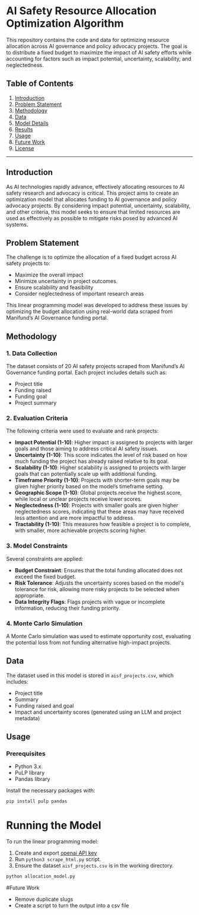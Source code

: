# AI Safety Resource Allocation Optimization Algorithm

This repository contains the code and data for optimizing resource allocation across AI governance and policy advocacy projects. The goal is to distribute a fixed budget to maximize the impact of AI safety efforts while accounting for factors such as impact potential, uncertainty, scalability, and neglectedness.

## Table of Contents
1. [Introduction](#introduction)
2. [Problem Statement](#problem-statement)
3. [Methodology](#methodology)
4. [Data](#data)
5. [Model Details](#model-details)
6. [Results](#results)
7. [Usage](#usage)
8. [Future Work](#future-work)
9. [License](#license)

---

## Introduction

As AI technologies rapidly advance, effectively allocating resources to AI safety research and advocacy is critical. This project aims to create an optimization model that allocates funding to AI governance and policy advocacy projects. By considering impact potential, uncertainty, scalability, and other criteria, this model seeks to ensure that limited resources are used as effectively as possible to mitigate risks posed by advanced AI systems.

## Problem Statement

The challenge is to optimize the allocation of a fixed budget across AI safety projects to:
- Maximize the overall impact
- Minimize uncertainty in project outcomes
- Ensure scalability and feasibility
- Consider neglectedness of important research areas

This linear programming model was developed to address these issues by optimizing the budget allocation using real-world data scraped from Manifund’s AI Governance funding portal.

## Methodology

### 1. **Data Collection**
The dataset consists of 20 AI safety projects scraped from Manifund’s AI Governance funding portal. Each project includes details such as:
- Project title
- Funding raised
- Funding goal
- Project summary

### 2. **Evaluation Criteria**
The following criteria were used to evaluate and rank projects:
- **Impact Potential (1-10)**: Higher impact is assigned to projects with larger goals and those aiming to address critical AI safety issues.
- **Uncertainty (1-10)**: This score indicates the level of risk based on how much funding the project has already raised relative to its goal.
- **Scalability (1-10)**: Higher scalability is assigned to projects with larger goals that can potentially scale up with additional funding.
- **Timeframe Priority (1-10)**: Projects with shorter-term goals may be given higher priority based on the model’s timeframe setting.
- **Geographic Scope (1-10)**: Global projects receive the highest score, while local or unclear projects receive lower scores.
- **Neglectedness (1-10)**: Projects with smaller goals are given higher neglectedness scores, indicating that these areas may have received less attention and are more impactful to address.
- **Tractability (1-10)**: This measures how feasible a project is to complete, with smaller, more achievable projects scoring higher.

### 3. **Model Constraints**
Several constraints are applied:
- **Budget Constraint**: Ensures that the total funding allocated does not exceed the fixed budget.
- **Risk Tolerance**: Adjusts the uncertainty scores based on the model's tolerance for risk, allowing more risky projects to be selected when appropriate.
- **Data Integrity Flags**: Flags projects with vague or incomplete information, reducing their funding priority.

### 4. **Monte Carlo Simulation**
A Monte Carlo simulation was used to estimate opportunity cost, evaluating the potential loss from not funding alternative high-impact projects.

## Data

The dataset used in this model is stored in `aisf_projects.csv`, which includes:
- Project title
- Summary
- Funding raised and goal
- Impact and uncertainty scores (generated using an LLM and project metadata)

## Usage

### Prerequisites
- Python 3.x
- PuLP library
- Pandas library

Install the necessary packages with:
```bash
pip install pulp pandas
```
# Running the Model

To run the linear programming model:
1. Create and export [openai API key](https://platform.openai.com/docs/quickstart/create-and-export-an-api-key)
2. Run `python3 scrape_html.py` script.
3. Ensure the dataset `aisf_projects.csv` is in the working directory.

```bash
python allocation_model.py
```

#Future Work
- Remove duplicate slugs
- Create a script to turn the output into a csv file
